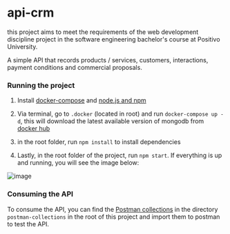 # api-crm

this project aims to meet the requirements of the web development discipline project in the software engineering bachelor's course at Positivo University.

A simple API that records products / services, customers, interactions, payment conditions and commercial proposals.

### Running the project

1) Install [docker-compose](https://docs.docker.com/compose/install/) and [node.js and npm](https://docs.npmjs.com/downloading-and-installing-node-js-and-npm)

2) Via terminal, go to `.docker` (located in root) and run `docker-compose up -d`, this will download the latest available version of mongodb from [docker hub](https://hub.docker.com/search?q=)

3) in the root folder, run `npm install` to install dependencies

5) Lastly, in the root folder of the project, run `npm start`. If everything is up and running, you will see the image below:

![image](https://user-images.githubusercontent.com/63257275/174695681-6dff2343-8cbb-4d46-b166-86374ccddcb8.png)


### Consuming the API

To consume the API, you can find the [Postman collections](https://www.postman.com/downloads/) in the directory `postman-collections` in the root of this project and import them to postman to test the API.
